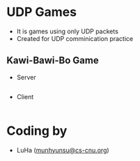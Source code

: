 # UDP Games

- It is games using only UDP packets
- Created for UDP comminication practice

## Kawi-Bawi-Bo Game

- Server

```bash
```

- Client

```bash
```

# Coding by
- LuHa (munhyunsu@cs-cnu.org)

